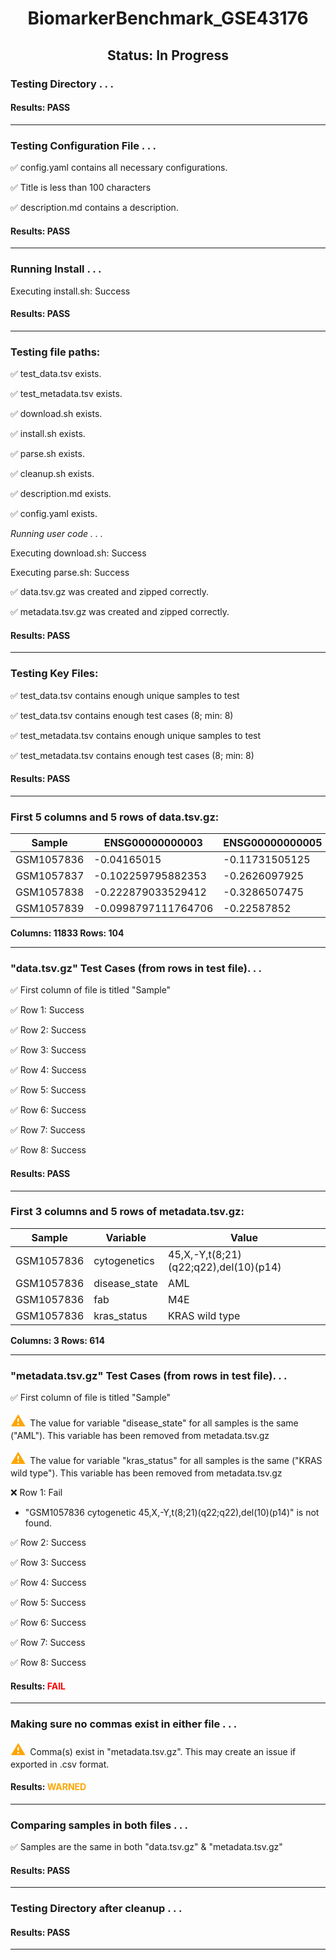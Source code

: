 <h1><center>BiomarkerBenchmark_GSE43176</center></h1>
<h2><center> Status: In Progress </center></h2>


### Testing Directory . . .

#### Results: PASS
---
### Testing Configuration File . . .

&#9989;	config.yaml contains all necessary configurations.

&#9989;	Title is less than 100 characters

&#9989;	description.md contains a description.

#### Results: PASS
---
### Running Install . . .

Executing install.sh: Success

#### Results: PASS
---

### Testing file paths:

&#9989;	test_data.tsv exists.

&#9989;	test_metadata.tsv exists.

&#9989;	download.sh exists.

&#9989;	install.sh exists.

&#9989;	parse.sh exists.

&#9989;	cleanup.sh exists.

&#9989;	description.md exists.

&#9989;	config.yaml exists.

*Running user code . . .*

Executing download.sh: Success

Executing parse.sh: Success

&#9989;	data.tsv.gz was created and zipped correctly.

&#9989;	metadata.tsv.gz was created and zipped correctly.

#### Results: PASS
---
### Testing Key Files:

&#9989;	test_data.tsv contains enough unique samples to test

&#9989;	test_data.tsv contains enough test cases (8; min: 8)

&#9989;	test_metadata.tsv contains enough unique samples to test

&#9989;	test_metadata.tsv contains enough test cases (8; min: 8)

#### Results: PASS
---

### First 5 columns and 5 rows of data.tsv.gz:

|	Sample	|	ENSG00000000003	|	ENSG00000000005	|	ENSG00000000419	|	ENSG00000000457	|
|	---	|	---	|	---	|	---	|	---	|
|	GSM1057836	|	-0.04165015	|	-0.11731505125	|	0.74634068	|	-0.10284184173913	|
|	GSM1057837	|	-0.102259795882353	|	-0.2626097925	|	1.11522876333333	|	-0.0383493347826087	|
|	GSM1057838	|	-0.222879033529412	|	-0.3286507475	|	1.06145151111111	|	-0.0790448365217391	|
|	GSM1057839	|	-0.0998797111764706	|	-0.22587852	|	1.21281470444444	|	0.06549571	|

**Columns: 11833 Rows: 104**

---
### "data.tsv.gz" Test Cases (from rows in test file). . .

&#9989;	First column of file is titled "Sample"

&#9989;	Row 1: Success

&#9989;	Row 2: Success

&#9989;	Row 3: Success

&#9989;	Row 4: Success

&#9989;	Row 5: Success

&#9989;	Row 6: Success

&#9989;	Row 7: Success

&#9989;	Row 8: Success

#### Results: PASS
---
### First 3 columns and 5 rows of metadata.tsv.gz:

|	Sample	|	Variable	|	Value	|
|	---	|	---	|	---	|
|	GSM1057836	|	cytogenetics	|	45,X,-Y,t(8;21)(q22;q22),del(10)(p14)	|
|	GSM1057836	|	disease_state	|	AML	|
|	GSM1057836	|	fab	|	M4E	|
|	GSM1057836	|	kras_status	|	KRAS wild type	|

**Columns: 3 Rows: 614**

---
### "metadata.tsv.gz" Test Cases (from rows in test file). . .

&#9989;	First column of file is titled "Sample"

<p><font color="orange" size="+2">&#9888;	</font>The value for variable "disease_state" for all samples is the same ("AML"). This variable has been removed from metadata.tsv.gz</p>

<p><font color="orange" size="+2">&#9888;	</font>The value for variable "kras_status" for all samples is the same ("KRAS wild type"). This variable has been removed from metadata.tsv.gz</p>

&#10060;	Row 1: Fail
- "GSM1057836	cytogenetic	45,X,-Y,t(8;21)(q22;q22),del(10)(p14)" is not found.

&#9989;	Row 2: Success

&#9989;	Row 3: Success

&#9989;	Row 4: Success

&#9989;	Row 5: Success

&#9989;	Row 6: Success

&#9989;	Row 7: Success

&#9989;	Row 8: Success

#### Results: **<font color="red">FAIL</font>**
---
### Making sure no commas exist in either file . . .

<p><font color="orange" size="+2">&#9888;	</font>Comma(s) exist in "metadata.tsv.gz". This may create an issue if exported in .csv format.</p>

#### Results: **<font color="orange">WARNED</font>**
---
### Comparing samples in both files . . .

&#9989;	Samples are the same in both "data.tsv.gz" & "metadata.tsv.gz"

#### Results: PASS

---
### Testing Directory after cleanup . . .

#### Results: PASS
---
